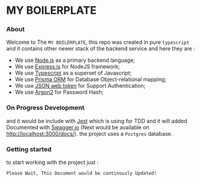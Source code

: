 # MY BOILERPLATE

### About

Welcome to The `MY BOILERPLATE`, this repo was created in pure `typescript` and it contains other newer stack of the backend service and here they are :
<ul>
  <li>We use <a href='https://nodejs.org/en/'>Node.js</a> as a primary backend language;</li>
  <li>We use <a href='https://expressjs.com/'>Express.js</a> for NodeJS framework;</li>
  <li>We use <a href='https://www.typescriptlang.org/'>Typescript</a> as a superset of Javascript;</li>
  <li>We use <a href='https://prisma.io/#/'>Prisma ORM</a> for Database Object-relational mapping;</li>
  <li>We use <a href='https://jwt.io/'>JSON web token</a> for Support Authentication;</li>
  <li>We use <a href='https://www.npmjs.com/package/argon2'>Argon2</a> for Password Hash;</li>
</ul>

### On Progress Development
and it would be include with <a href='https://jestjs.io/'>Jest</a> which is using for TDD and it will added Documented with <a href='https://swagger.io/'>Swagger.io</a> (Next would be available on <a href='http://localhost:3000/api-docs/'>http://localhost:3000/docs/</a>). the project uses a `Postgres` database.

### Getting started

to start working with the project just :

```
Please Wait, This Document would be continously Updated!
```
